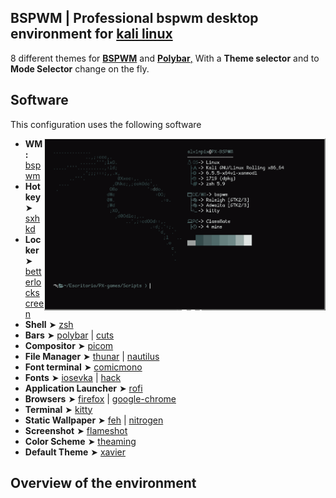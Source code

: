 ## BSPWM | Professional bspwm desktop environment for [kali linux](https://www.kali.org/)

8 different themes for [**BSPWM**](https://github.com/baskerville/bspwm.git) and [**Polybar**,](https://github.com/polybar/polybar.git) With a **Theme selector** and to **Mode Selector** change on the fly.

## Software

This configuration uses the following software

<img src="resources/kali.png" alt="Kali linux" align="right" width="450">

- **WM:**  [bspwm](https://github.com/baskerville/bspwm.git)
- **Hotkey** ➤ [sxhkd](https://github.com/baskerville/sxhkd)
- **Locker** ➤ [betterlockscreen](https://github.com/betterlockscreen/betterlockscreen)
- **Shell** ➤ [zsh](https://www.zsh.org/)
- **Bars** ➤ [polybar](https://github.com/polybar/polybar) | [cuts](https://github.com/adi1090x/polybar-themes#cuts) 
- **Compositor** ➤ [picom](https://github.com/yshui/picom)
- **File Manager** ➤ [thunar](https://docs.xfce.org/xfce/thunar/start) | [nautilus](https://wiki.gnome.org/action/show/Apps/Files?action=show&redirect=Apps%2FNautilus)
- **Font terminal** ➤ [comicmono](https://dtinth.github.io/comic-mono-font/)
- **Fonts** ➤ [iosevka](https://github.com/ryanoasis/nerd-fonts/tree/master/patched-fonts/Iosevka) | [hack](https://github.com/ryanoasis/nerd-fonts/tree/master/patched-fonts/Hack)
- **Application Launcher** ➤ [rofi](https://github.com/davatorium/rofi)
- **Browsers** ➤ [firefox](https://www.mozilla.org/en-US/firefox/new/) | [google-chrome](https://www.google.com/intl/es-419/chrome/)
- **Terminal** ➤ [kitty](https://sw.kovidgoyal.net/kitty/)
- **Static Wallpaper** ➤ [feh](https://github.com/derf/feh) | [nitrogen](https://wiki.archlinux.org/title/nitrogen)
- **Screenshot** ➤ [flameshot](https://flameshot.org/)
- **Color Scheme** ➤ [theaming](https://github.com/AlvinPix/bspwm/tree/main/.scripts)
- **Default Theme** ➤ [xavier](https://github.com/AlvinPix/bspwm/tree/main/.scripts)

## Overview of the environment
